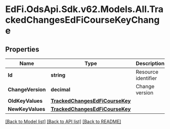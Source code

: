 # EdFi.OdsApi.Sdk.v62.Models.All.TrackedChangesEdFiCourseKeyChange

## Properties

Name | Type | Description | Notes
------------ | ------------- | ------------- | -------------
**Id** | **string** | Resource identifier | [optional] 
**ChangeVersion** | **decimal** | Change version | [optional] 
**OldKeyValues** | [**TrackedChangesEdFiCourseKey**](TrackedChangesEdFiCourseKey.md) |  | [optional] 
**NewKeyValues** | [**TrackedChangesEdFiCourseKey**](TrackedChangesEdFiCourseKey.md) |  | [optional] 

[[Back to Model list]](../README.md#documentation-for-models) [[Back to API list]](../README.md#documentation-for-api-endpoints) [[Back to README]](../README.md)

